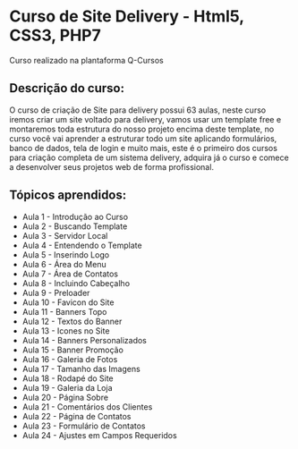 # Curso de Site Delivery - Html5, CSS3, PHP7
 Curso realizado na plantaforma Q-Cursos
 
 ## Descrição do curso:
O curso de criação de Site para delivery possui 63 aulas, neste curso iremos criar um site voltado para delivery, vamos usar um template free e montaremos toda estrutura do nosso projeto encima deste template, no curso você vai aprender a estruturar todo um site aplicando formulários, banco de dados, tela de login e muito mais, este é o primeiro dos cursos para criação completa de um sistema delivery, adquira já o curso e comece a desenvolver seus projetos web de forma profissional.
## Tópicos aprendidos:
 - Aula 1 - Introdução ao Curso
  - Aula 2 - Buscando Template
 - Aula 3 - Servidor Local
 - Aula 4 - Entendendo o Template
 - Aula 5 - Inserindo Logo
 - Aula 6 - Área do Menu
 - Aula 7 - Área de Contatos
 - Aula 8 - Incluindo Cabeçalho
 - Aula 9 - Preloader
 - Aula 10 - Favicon do Site
 - Aula 11 - Banners Topo
 - Aula 12 - Textos do Banner
 - Aula 13 - Icones no Site
 - Aula 14 - Banners Personalizados
 - Aula 15 - Banner Promoção
 - Aula 16 - Galeria de Fotos
 - Aula 17 - Tamanho das Imagens
 - Aula 18 - Rodapé do Site
 - Aula 19 - Galeria da Loja
 - Aula 20 - Página Sobre
 - Aula 21 - Comentários dos Clientes
 - Aula 22 - Página de Contatos
 - Aula 23 - Formulário de Contatos
 - Aula 24 - Ajustes em Campos Requeridos
